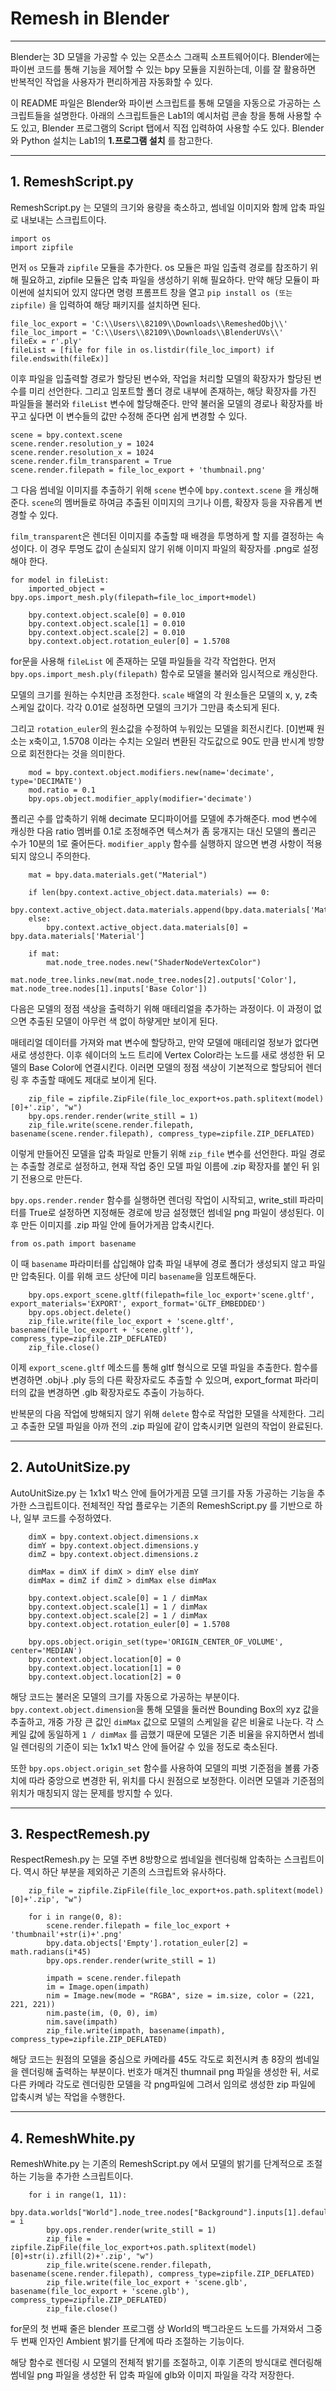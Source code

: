 # Remesh in Blender
****

Blender는 3D 모델을 가공할 수 있는 오픈소스 그래픽 소프트웨어이다. Blender에는  파이썬 코드를 통해 기능을 제어할 수 있는 bpy 모듈을 지원하는데, 이를 잘 활용하면  반복적인 작업을 사용자가 편리하게끔 자동화할 수 있다.

이 README 파일은 Blender와 파이썬 스크립트를 통해 모델을 자동으로 가공하는 스크립트들을 설명한다. 아래의 스크립트들은 Lab1의 예시처럼 콘솔 창을 통해 사용할 수도 있고, Blender 프로그램의 Script 탭에서 직접 입력하여 사용할 수도 있다. Blender와 Python 설치는 Lab1의 **1.프로그램 설치** 를 참고한다. 

****

## 1. RemeshScript.py

RemeshScript.py 는 모델의 크기와 용량을 축소하고, 썸네일 이미지와 함께 압축 파일로 내보내는 스크립트이다.

```
import os
import zipfile
```

먼저 `os` 모듈과 `zipfile` 모듈을 추가한다. os 모듈은 파일 입출력 경로를 참조하기 위해 필요하고, zipfile 모듈은 압축 파일을 생성하기 위해 필요하다. 만약 해당 모듈이 파이썬에 설치되어 있지 않다면 명령 프롬프트 창을 열고 `pip install os (또는 zipfile)` 을 입력하여 해당 패키지를 설치하면 된다.

```
file_loc_export = 'C:\\Users\\82109\\Downloads\\RemeshedObj\\'
file_loc_import = 'C:\\Users\\82109\\Downloads\\BlenderUVs\\'
fileEx = r'.ply'
fileList = [file for file in os.listdir(file_loc_import) if file.endswith(fileEx)]
```

이후 파일을 입출력할 경로가 할당된 변수와, 작업을 처리할 모델의 확장자가 할당된 변수를 미리 선언한다. 그리고 임포트할 폴더 경로 내부에 존재하는, 해당 확장자를 가진 파일들을 불러와 `fileList` 변수에 할당해준다. 만약 불러올 모델의 경로나 확장자를 바꾸고 싶다면 이 변수들의 값만 수정해 준다면 쉽게 변경할 수 있다.

```
scene = bpy.context.scene
scene.render.resolution_y = 1024
scene.render.resolution_x = 1024
scene.render.film_transparent = True
scene.render.filepath = file_loc_export + 'thumbnail.png'
```

그 다음 썸네일 이미지를 추출하기 위해 `scene` 변수에 `bpy.context.scene` 을 캐싱해준다. `scene`의 멤버들로 하여금 추출된 이미지의 크기나 이름, 확장자 등을 자유롭게 변경할 수 있다.

`film_transparent`은 렌더된 이미지를 추출할 때 배경을 투명하게 할 지를 결정하는 속성이다. 이 경우 투명도 값이 손실되지 않기 위해 이미지 파일의 확장자를 .png로 설정해야 한다.

```
for model in fileList:
    imported_object = bpy.ops.import_mesh.ply(filepath=file_loc_import+model)

    bpy.context.object.scale[0] = 0.010
    bpy.context.object.scale[1] = 0.010
    bpy.context.object.scale[2] = 0.010
    bpy.context.object.rotation_euler[0] = 1.5708
```

for문을 사용해 `fileList` 에 존재하는 모델 파일들을 각각 작업한다. 먼저 `bpy.ops.import_mesh.ply(filepath)` 함수로 모델을 불러와 임시적으로 캐싱한다.

모델의 크기를 원하는 수치만큼 조정한다. `scale` 배열의 각 원소들은 모델의 x, y, z축 스케일 값이다. 각각 0.01로 설정하면 모델의 크기가 그만큼 축소되게 된다.

그리고 `rotation_euler`의 원소값을 수정하여 누워있는 모델을 회전시킨다. [0]번째 원소는 x축이고, 1.5708 이라는 수치는 오일러 변환된 각도값으로 90도 만큼 반시계 방향으로 회전한다는 것을 의미한다.

```
    mod = bpy.context.object.modifiers.new(name='decimate', type='DECIMATE')
    mod.ratio = 0.1
    bpy.ops.object.modifier_apply(modifier='decimate')
```

폴리곤 수를 압축하기 위해 decimate 모디파이어를 모델에 추가해준다. mod 변수에 캐싱한 다음 ratio 멤버를 0.1로 조정해주면 텍스쳐가 좀 뭉개지는 대신 모델의 폴리곤 수가 10분의 1로 줄어든다. `modifier_apply` 함수를 실행하지 않으면 변경 사항이 적용되지 않으니 주의한다.

```
    mat = bpy.data.materials.get("Material")
  
    if len(bpy.context.active_object.data.materials) == 0:
          bpy.context.active_object.data.materials.append(bpy.data.materials['Material'])
    else:
        bpy.context.active_object.data.materials[0] = bpy.data.materials['Material']

    if mat:
        mat.node_tree.nodes.new("ShaderNodeVertexColor")
        mat.node_tree.links.new(mat.node_tree.nodes[2].outputs['Color'], mat.node_tree.nodes[1].inputs['Base Color'])
```

다음은 모델의 정점 색상을 출력하기 위해 매테리얼을 추가하는 과정이다. 이 과정이 없으면 추출된 모델이 아무런 색 없이 하얗게만 보이게 된다.

매테리얼 데이터를 가져와 mat 변수에 할당하고, 만약 모델에 매테리얼 정보가 없다면 새로 생성한다. 이후 쉐이더의 노드 트리에 Vertex Color라는 노드를 새로 생성한 뒤 모델의 Base Color에 연결시킨다. 이러면 모델의 정점 색상이 기본적으로 할당되어 렌더링 후 추출할 때에도 제대로 보이게 된다.

```
    zip_file = zipfile.ZipFile(file_loc_export+os.path.splitext(model)[0]+'.zip', "w")
    bpy.ops.render.render(write_still = 1)
    zip_file.write(scene.render.filepath, basename(scene.render.filepath), compress_type=zipfile.ZIP_DEFLATED)
```

이렇게 만들어진 모델을 압축 파일로 만들기 위해 `zip_file` 변수를 선언한다. 파일 경로는 추출할 경로로 설정하고, 현재 작업 중인 모델 파일 이름에 .zip 확장자를 붙인 뒤 읽기 전용으로 만든다.

`bpy.ops.render.render` 함수를 실행하면 렌더링 작업이 시작되고, write_still 파라미터를 True로 설정하면 지정해둔 경로에 방금 설정했던 썸네일 png 파일이 생성된다. 이후 만든 이미지를 .zip 파일 안에 들어가게끔 압축시킨다.

```
from os.path import basename
```

이 때 `basename` 파라미터를 삽입해야 압축 파일 내부에 경로 폴더가 생성되지 않고 파일만 압축된다. 이를 위해 코드 상단에 미리 `basename`을 임포트해둔다.

```
    bpy.ops.export_scene.gltf(filepath=file_loc_export+'scene.gltf', export_materials='EXPORT', export_format='GLTF_EMBEDDED')
    bpy.ops.object.delete()
    zip_file.write(file_loc_export + 'scene.gltf', basename(file_loc_export + 'scene.gltf'), compress_type=zipfile.ZIP_DEFLATED)
    zip_file.close()
```

이제 `export_scene.gltf` 메소드를 통해 gltf 형식으로 모델 파일을 추출한다. 함수를 변경하면 .obj나 .ply 등의 다른 확장자로도 추출할 수 있으며, export_format 파라미터의 값을 변경하면 .glb 확장자로도 추출이 가능하다.

반복문의 다음 작업에 방해되지 않기 위해 `delete` 함수로 작업한 모델을 삭제한다. 그리고 추출한 모델 파일을 아까 전의 .zip 파일에 같이 압축시키면 일련의 작업이 완료된다. 


***

## 2. AutoUnitSize.py

AutoUnitSize.py 는 1x1x1 박스 안에 들어가게끔 모델 크기를 자동 가공하는 기능을 추가한 스크립트이다. 전체적인 작업 플로우는 기존의 RemeshScript.py 를 기반으로 하나, 일부 코드를 수정하였다.

```
    dimX = bpy.context.object.dimensions.x
    dimY = bpy.context.object.dimensions.y
    dimZ = bpy.context.object.dimensions.z

    dimMax = dimX if dimX > dimY else dimY
    dimMax = dimZ if dimZ > dimMax else dimMax

    bpy.context.object.scale[0] = 1 / dimMax
    bpy.context.object.scale[1] = 1 / dimMax
    bpy.context.object.scale[2] = 1 / dimMax
    bpy.context.object.rotation_euler[0] = 1.5708
    
    bpy.ops.object.origin_set(type='ORIGIN_CENTER_OF_VOLUME', center='MEDIAN')
    bpy.context.object.location[0] = 0
    bpy.context.object.location[1] = 0
    bpy.context.object.location[2] = 0
```

 해당 코드는 불러온 모델의 크기를 자동으로 가공하는 부분이다. `bpy.context.object.dimension`을 통해 모델을 둘러싼 Bounding Box의 xyz 값을 추출하고, 개중 가장 큰 값인 `dimMax` 값으로 모델의 스케일을 같은 비율로 나눈다. 각 스케일 값에 동일하게 `1 / dimMax` 를 곱했기 때문에 모델은 기존 비율을 유지하면서 썸네일 렌더링의 기준이 되는 1x1x1 박스 안에 들어갈 수 있을 정도로 축소된다.

 또한 `bpy.ops.object.origin_set` 함수를 사용하여 모델의 피벗 기준점을 볼륨 가중치에 따라 중앙으로 변경한 뒤, 위치를 다시 원점으로 보정한다. 이러면 모델과 기준점의 위치가 매칭되지 않는 문제를 방지할 수 있다.

***

## 3. RespectRemesh.py

RespectRemesh.py 는 모델 주변 8방향으로 썸네일을 렌더링해 압축하는 스크립트이다. 역시 하단 부분을 제외하곤 기존의 스크립트와 유사하다.

```
    zip_file = zipfile.ZipFile(file_loc_export+os.path.splitext(model)[0]+'.zip', "w")

    for i in range(0, 8):
        scene.render.filepath = file_loc_export + 'thumbnail'+str(i)+'.png'
        bpy.data.objects['Empty'].rotation_euler[2] = math.radians(i*45)
        bpy.ops.render.render(write_still = 1) 

        impath = scene.render.filepath
        im = Image.open(impath)
        nim = Image.new(mode = "RGBA", size = im.size, color = (221, 221, 221))
        nim.paste(im, (0, 0), im)
        nim.save(impath)
        zip_file.write(impath, basename(impath), compress_type=zipfile.ZIP_DEFLATED)
```

해당 코드는 원점의 모델을 중심으로 카메라를 45도 각도로 회전시켜 총 8장의 썸네일을 렌더링해 출력하는 부분이다. 번호가 매겨진 thumnail png 파일을 생성한 뒤, 서로 다른 카메라 각도로 렌더링한 모델을 각 png파일에 그려서 임의로 생성한 zip 파일에 압축시켜 넣는 작업을 수행한다. 

***

## 4. RemeshWhite.py

RemeshWhite.py 는 기존의 RemeshScript.py 에서 모델의 밝기를 단계적으로 조절하는 기능을 추가한 스크립트이다.

```
    for i in range(1, 11):
        bpy.data.worlds["World"].node_tree.nodes["Background"].inputs[1].default_value = i
        bpy.ops.render.render(write_still = 1)
        zip_file = zipfile.ZipFile(file_loc_export+os.path.splitext(model)[0]+str(i).zfill(2)+'.zip', "w")
        zip_file.write(scene.render.filepath, basename(scene.render.filepath), compress_type=zipfile.ZIP_DEFLATED)
        zip_file.write(file_loc_export + 'scene.glb', basename(file_loc_export + 'scene.glb'), compress_type=zipfile.ZIP_DEFLATED)
        zip_file.close()
```

for문의 첫 번째 줄은 blender 프로그램 상 World의 백그라운드 노드를 가져와서 그중 두 번째 인자인 Ambient 밝기를 단계에 따라 조절하는 기능이다.

해당 함수로 렌더링 시 모델의 전체적 밝기를 조절하고, 이후 기존의 방식대로 렌더링해 썸네일 png 파일을 생성한 뒤 압축 파일에 glb와 이미지 파일을 각각 저장한다.